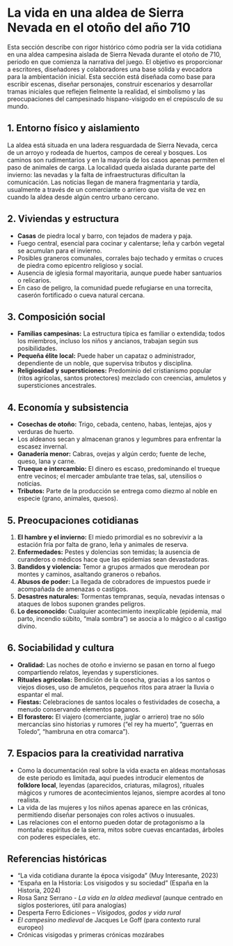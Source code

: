 # La vida en una aldea de Sierra Nevada en el otoño del año 710

Esta sección describe con rigor histórico cómo podría ser la vida cotidiana en una aldea campesina aislada de Sierra Nevada durante el otoño de 710, periodo en que comienza la narrativa del juego. El objetivo es proporcionar a escritores, diseñadores y colaboradores una base sólida y evocadora para la ambientación inicial.
Esta sección está diseñada como base para escribir escenas, diseñar personajes, construir escenarios y desarrollar tramas iniciales que reflejen fielmente la realidad, el simbolismo y las preocupaciones del campesinado hispano-visigodo en el crepúsculo de su mundo.



## 1. Entorno físico y aislamiento

La aldea está situada en una ladera resguardada de Sierra Nevada, cerca de un arroyo y rodeada de huertos, campos de cereal y bosques. Los caminos son rudimentarios y en la mayoría de los casos apenas permiten el paso de animales de carga. La localidad queda aislada durante parte del invierno: las nevadas y la falta de infraestructuras dificultan la comunicación. Las noticias llegan de manera fragmentaria y tardía, usualmente a través de un comerciante o arriero que visita de vez en cuando la aldea desde algún centro urbano cercano.



## 2. Viviendas y estructura

- **Casas** de piedra local y barro, con tejados de madera y paja.
- Fuego central, esencial para cocinar y calentarse; leña y carbón vegetal se acumulan para el invierno.
- Posibles graneros comunales, corrales bajo techado y ermitas o cruces de piedra como epicentro religioso y social.
- Ausencia de iglesia formal mayoritaria, aunque puede haber santuarios o relicarios.
- En caso de peligro, la comunidad puede refugiarse en una torrecita, caserón fortificado o cueva natural cercana.



## 3. Composición social

- **Familias campesinas:** La estructura típica es familiar o extendida; todos los miembros, incluso los niños y ancianos, trabajan según sus posibilidades.
- **Pequeña élite local:** Puede haber un capataz o administrador, dependiente de un noble, que supervisa tributos y disciplina.
- **Religiosidad y supersticiones:** Predominio del cristianismo popular (ritos agrícolas, santos protectores) mezclado con creencias, amuletos y supersticiones ancestrales.



## 4. Economía y subsistencia

- **Cosechas de otoño:** Trigo, cebada, centeno, habas, lentejas, ajos y verduras de huerto.
- Los aldeanos secan y almacenan granos y legumbres para enfrentar la escasez invernal.
- **Ganadería menor:** Cabras, ovejas y algún cerdo; fuente de leche, queso, lana y carne.
- **Trueque e intercambio:** El dinero es escaso, predominando el trueque entre vecinos; el mercader ambulante trae telas, sal, utensilios o noticias.
- **Tributos:** Parte de la producción se entrega como diezmo al noble en especie (grano, animales, quesos).



## 5. Preocupaciones cotidianas

1. **El hambre y el invierno:** El miedo primordial es no sobrevivir a la estación fría por falta de grano, leña y animales de reserva.
2. **Enfermedades:** Pestes y dolencias son temidas; la ausencia de curanderos o médicos hace que las epidemias sean devastadoras.
3. **Bandidos y violencia:** Temor a grupos armados que merodean por montes y caminos, asaltando graneros o rebaños.
4. **Abusos de poder:** La llegada de cobradores de impuestos puede ir acompañada de amenazas o castigos.
5. **Desastres naturales:** Tormentas tempranas, sequía, nevadas intensas o ataques de lobos suponen grandes peligros.
6. **Lo desconocido:** Cualquier acontecimiento inexplicable (epidemia, mal parto, incendio súbito, “mala sombra”) se asocia a lo mágico o al castigo divino.



## 6. Sociabilidad y cultura

- **Oralidad:** Las noches de otoño e invierno se pasan en torno al fuego compartiendo relatos, leyendas y supersticiones.
- **Rituales agrícolas:** Bendición de la cosecha, gracias a los santos o viejos dioses, uso de amuletos, pequeños ritos para atraer la lluvia o espantar el mal.
- **Fiestas:** Celebraciones de santos locales o festividades de cosecha, a menudo conservando elementos paganos.
- **El forastero:** El viajero (comerciante, juglar o arriero) trae no sólo mercancías sino historias y rumores (“el rey ha muerto”, “guerras en Toledo”, “hambruna en otra comarca”).



## 7. Espacios para la creatividad narrativa

- Como la documentación real sobre la vida exacta en aldeas montañosas de este periodo es limitada, aquí puedes introducir elementos de **folklore local**, leyendas (aparecidos, criaturas, milagros), rituales mágicos y rumores de acontecimientos lejanos, siempre acordes al tono realista.
- La vida de las mujeres y los niños apenas aparece en las crónicas, permitiendo diseñar personajes con roles activos o inusuales.
- Las relaciones con el entorno pueden dotar de protagonismo a la montaña: espíritus de la sierra, mitos sobre cuevas encantadas, árboles con poderes especiales, etc.



## Referencias históricas

- “La vida cotidiana durante la época visigoda” (Muy Interesante, 2023)
- “España en la Historia: Los visigodos y su sociedad” (España en la Historia, 2024)
- Rosa Sanz Serrano - *La vida en la aldea medieval* (aunque centrado en siglos posteriores, útil para analogías)
- Desperta Ferro Ediciones – *Visigodos, godos y vida rural*
- *El campesino medieval* de Jacques Le Goff (para contexto rural europeo)
- Crónicas visigodas y primeras crónicas mozárabes

